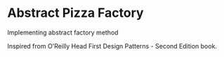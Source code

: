 # Abstract Pizza Factory
Implementing abstract factory method

Inspired from O'Reilly Head First Design Patterns - Second Edition book.
